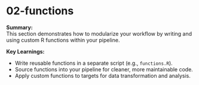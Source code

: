 # 02-functions

**Summary:**  
This section demonstrates how to modularize your workflow by writing and using custom R functions within your pipeline.

**Key Learnings:**
- Write reusable functions in a separate script (e.g., `functions.R`).
- Source functions into your pipeline for cleaner, more maintainable code.
- Apply custom functions to targets for data transformation and analysis.
